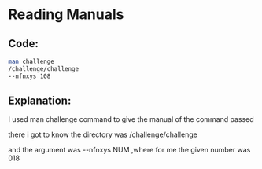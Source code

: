 # Reading Manuals

## Code:
```bash
man challenge
/challenge/challenge
--nfnxys 108
```
## Explanation:
I used man challenge command to give the manual of the command passed

there i got to know the directory was /challenge/challenge

and the argument was --nfnxys NUM ,where for me the given number was 018
